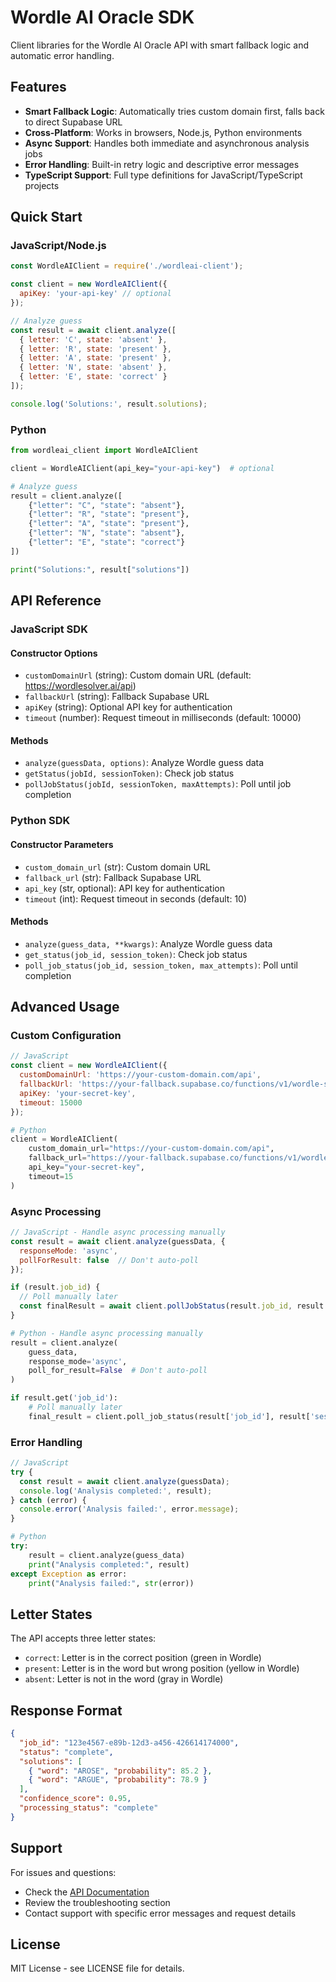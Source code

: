 # Wordle AI Oracle SDK

Client libraries for the Wordle AI Oracle API with smart fallback logic and automatic error handling.

## Features

- **Smart Fallback Logic**: Automatically tries custom domain first, falls back to direct Supabase URL
- **Cross-Platform**: Works in browsers, Node.js, Python environments
- **Async Support**: Handles both immediate and asynchronous analysis jobs
- **Error Handling**: Built-in retry logic and descriptive error messages
- **TypeScript Support**: Full type definitions for JavaScript/TypeScript projects

## Quick Start

### JavaScript/Node.js

```javascript
const WordleAIClient = require('./wordleai-client');

const client = new WordleAIClient({
  apiKey: 'your-api-key' // optional
});

// Analyze guess
const result = await client.analyze([
  { letter: 'C', state: 'absent' },
  { letter: 'R', state: 'present' },
  { letter: 'A', state: 'present' },
  { letter: 'N', state: 'absent' },
  { letter: 'E', state: 'correct' }
]);

console.log('Solutions:', result.solutions);
```

### Python

```python
from wordleai_client import WordleAIClient

client = WordleAIClient(api_key="your-api-key")  # optional

# Analyze guess
result = client.analyze([
    {"letter": "C", "state": "absent"},
    {"letter": "R", "state": "present"},
    {"letter": "A", "state": "present"},
    {"letter": "N", "state": "absent"},
    {"letter": "E", "state": "correct"}
])

print("Solutions:", result["solutions"])
```

## API Reference

### JavaScript SDK

#### Constructor Options

- `customDomainUrl` (string): Custom domain URL (default: https://wordlesolver.ai/api)
- `fallbackUrl` (string): Fallback Supabase URL
- `apiKey` (string): Optional API key for authentication
- `timeout` (number): Request timeout in milliseconds (default: 10000)

#### Methods

- `analyze(guessData, options)`: Analyze Wordle guess data
- `getStatus(jobId, sessionToken)`: Check job status
- `pollJobStatus(jobId, sessionToken, maxAttempts)`: Poll until job completion

### Python SDK

#### Constructor Parameters

- `custom_domain_url` (str): Custom domain URL
- `fallback_url` (str): Fallback Supabase URL
- `api_key` (str, optional): API key for authentication
- `timeout` (int): Request timeout in seconds (default: 10)

#### Methods

- `analyze(guess_data, **kwargs)`: Analyze Wordle guess data
- `get_status(job_id, session_token)`: Check job status
- `poll_job_status(job_id, session_token, max_attempts)`: Poll until completion

## Advanced Usage

### Custom Configuration

```javascript
// JavaScript
const client = new WordleAIClient({
  customDomainUrl: 'https://your-custom-domain.com/api',
  fallbackUrl: 'https://your-fallback.supabase.co/functions/v1/wordle-solver-api',
  apiKey: 'your-secret-key',
  timeout: 15000
});
```

```python
# Python
client = WordleAIClient(
    custom_domain_url="https://your-custom-domain.com/api",
    fallback_url="https://your-fallback.supabase.co/functions/v1/wordle-solver-api",
    api_key="your-secret-key",
    timeout=15
)
```

### Async Processing

```javascript
// JavaScript - Handle async processing manually
const result = await client.analyze(guessData, {
  responseMode: 'async',
  pollForResult: false  // Don't auto-poll
});

if (result.job_id) {
  // Poll manually later
  const finalResult = await client.pollJobStatus(result.job_id, result.session_token);
}
```

```python
# Python - Handle async processing manually
result = client.analyze(
    guess_data,
    response_mode='async',
    poll_for_result=False  # Don't auto-poll
)

if result.get('job_id'):
    # Poll manually later
    final_result = client.poll_job_status(result['job_id'], result['session_token'])
```

### Error Handling

```javascript
// JavaScript
try {
  const result = await client.analyze(guessData);
  console.log('Analysis completed:', result);
} catch (error) {
  console.error('Analysis failed:', error.message);
}
```

```python
# Python
try:
    result = client.analyze(guess_data)
    print("Analysis completed:", result)
except Exception as error:
    print("Analysis failed:", str(error))
```

## Letter States

The API accepts three letter states:

- `correct`: Letter is in the correct position (green in Wordle)
- `present`: Letter is in the word but wrong position (yellow in Wordle)
- `absent`: Letter is not in the word (gray in Wordle)

## Response Format

```json
{
  "job_id": "123e4567-e89b-12d3-a456-426614174000",
  "status": "complete",
  "solutions": [
    { "word": "AROSE", "probability": 85.2 },
    { "word": "ARGUE", "probability": 78.9 }
  ],
  "confidence_score": 0.95,
  "processing_status": "complete"
}
```

## Support

For issues and questions:
- Check the [API Documentation](https://wordlesolver.ai/api-docs)
- Review the troubleshooting section
- Contact support with specific error messages and request details

## License

MIT License - see LICENSE file for details.